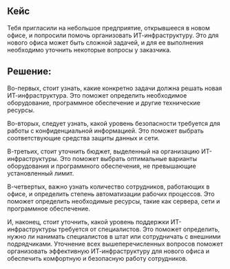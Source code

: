## Кейс

Тебя пригласили на небольшое предприятие, открывшееся в новом офисе, и попросили помочь организовать ИТ-инфраструктуру. Это
для нового офиса может быть сложной задачей, и для ее выполнения необходимо уточнить некоторые вопросы у заказчика.

## Решение:

Во-первых, стоит узнать, какие конкретно задачи должна решать новая ИТ-инфраструктура. Это поможет определить необходимое оборудование, программное обеспечение и другие технические ресурсы.  

Во-вторых, следует узнать, какой уровень безопасности требуется для работы с конфиденциальной информацией. Это поможет выбрать соответствующие средства защиты данных и сети.  

В-третьих, стоит уточнить бюджет, выделенный на организацию ИТ-инфраструктуры. Это поможет выбрать оптимальные варианты оборудования и программного обеспечения, не превышающие установленный лимит.  

В-четвертых, важно узнать количество сотрудников, работающих в офисе, и определить степень автоматизации рабочих процессов. Это поможет определить необходимые ресурсы, такие как сервера, сети и программное обеспечение.  

И, наконец, стоит уточнить, какой уровень поддержки ИТ-инфраструктуры требуется от специалистов. 
Это поможет определить, нужно ли нанимать специалистов в штат или сотрудничать с внешними подрядчиками.  Уточнение всех вышеперечисленных вопросов поможет организовать эффективную 
ИТ-инфраструктуру для нового офиса и обеспечить комфортную и безопасную работу сотрудников.
